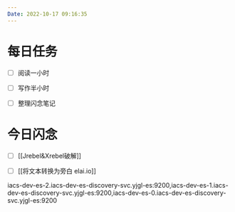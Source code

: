 ```yaml
---
Date: 2022-10-17 09:16:35
---
```


# 每日任务
- [ ] 阅读一小时
- [ ] 写作半小时
- [ ] 整理闪念笔记


# 今日闪念
- [ ] [[Jrebel&Xrebel破解]]
- [ ] [[将文本转换为旁白 elai.io]]


iacs-dev-es-2.iacs-dev-es-discovery-svc.yjgl-es:9200,iacs-dev-es-1.iacs-dev-es-discovery-svc.yjgl-es:9200,iacs-dev-es-0.iacs-dev-es-discovery-svc.yjgl-es:9200



